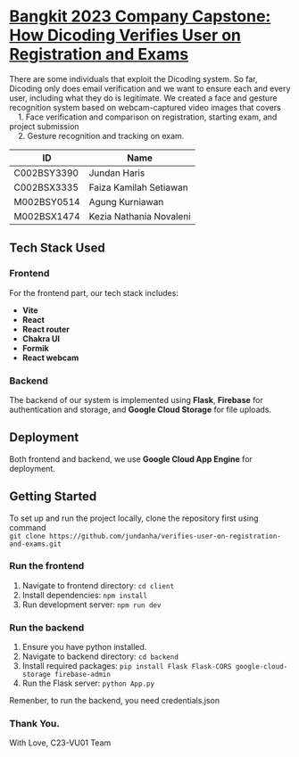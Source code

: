 <h1><a href="https://ui-lib.com/downloads/matx-react-dashboard/">Bangkit 2023 Company Capstone: How Dicoding Verifies User on Registration and Exams</a></h1>

<p>There are some individuals that exploit the Dicoding system. So far, Dicoding only does email verification and we want to ensure each and every user, including what they do is legitimate. We created a face and gesture recognition system based on webcam-captured video images that covers<br>
  &nbsp;&nbsp;&nbsp;&nbsp;1. Face verification and comparison on registration, starting exam, and project submission <br>
  &nbsp;&nbsp;&nbsp;&nbsp;2. Gesture recognition and tracking on exam.  </p>

| ID          | Name                    |
| ----------- | ----------------------- |
| C002BSY3390 | Jundan Haris            |
| C002BSX3335 | Faiza Kamilah Setiawan  |
| M002BSY0514 | Agung Kurniawan         |
| M002BSX1474 | Kezia Nathania Novaleni |

## Tech Stack Used
### Frontend
For the frontend part, our tech stack includes:
- <b>Vite</b> 
- <b>React</b> 
- <b>React router</b> 
- <b>Chakra UI </b> 
- <b>Formik</b> 
- <b>React webcam</b> 

### Backend
The backend of our system is implemented using <b>Flask</b>, <b>Firebase</b> for authentication and storage, and <b>Google Cloud Storage</b> for file uploads.


## Deployment
Both frontend and backend, we use <b>Google Cloud App Engine</b> for deployment.

## Getting Started
To set up and run the project locally, clone the repository first using command<br>
```git clone https://github.com/jundanha/verifies-user-on-registration-and-exams.git```<br>

### Run the frontend
1. Navigate to frontend directory: `cd client`
2. Install dependencies: `npm install`
3. Run development server: `npm run dev`

### Run the backend
1. Ensure you have python installed.
2. Navigate to backend directory: `cd backend`
3. Install required packages: `pip install Flask Flask-CORS google-cloud-storage firebase-admin`
4. Run the Flask server: `python App.py`

Remenber, to run the backend, you need credentials.json

<h3>Thank You.</h3>
<p>With Love, C23-VU01 Team</p>